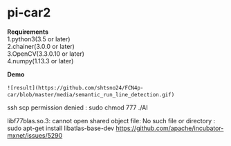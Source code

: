 # pi-car2  

**Requirements**  
	1.python3(3.5 or later)  
	2.chainer(3.0.0 or later)  
	3.OpenCV(3.3.0.10 or later)  
	4.numpy(1.13.3 or later)  



**Demo**

	![result](https://github.com/shtsno24/FCN4p-car/blob/master/media/semantic_run_line_detection.gif)




ssh scp  permission denied : sudo chmod 777 ./AI
 
libf77blas.so.3: cannot open shared object file: No such file or directory  :  sudo apt-get install libatlas-base-dev
<https://github.com/apache/incubator-mxnet/issues/5290>
